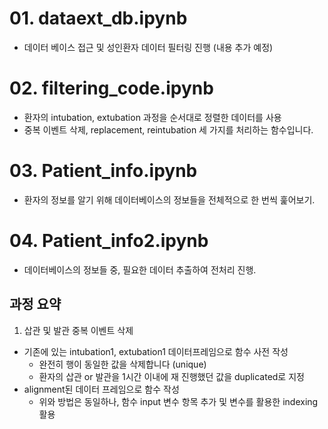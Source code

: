 # 01. dataext_db.ipynb
* 데이터 베이스 접근 및 성인환자 데이터 필터링 진행 (내용 추가 예정)

# 02. filtering_code.ipynb
* 환자의 intubation, extubation 과정을 순서대로 정렬한 데이터를 사용
* 중복 이벤트 삭제, replacement, reintubation 세 가지를 처리하는 함수입니다.

# 03. Patient_info.ipynb
* 환자의 정보를 알기 위해 데이터베이스의 정보들을 전체적으로 한 번씩 훑어보기.

# 04. Patient_info2.ipynb
* 데이터베이스의 정보들 중, 필요한 데이터 추출하여 전처리 진행.



## 과정 요약
1. 삽관 및 발관 중복 이벤트 삭제
* 기존에 있는 intubation1, extubation1 데이터프레임으로 함수 사전 작성
    * 완전히 행이 동일한 값을 삭제합니다 (unique)
    * 환자의 삽관 or 발관을 1시간 이내에 재 진행했던 값을 duplicated로 지정
* alignment된 데이터 프레임으로 함수 작성
    * 위와 방법은 동일하나, 함수 input 변수 항목 추가 및 변수를 활용한 indexing 활용
